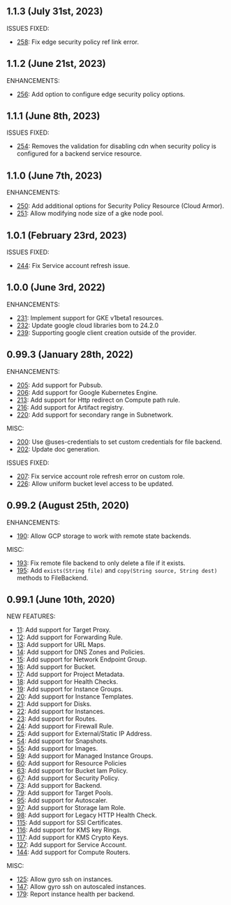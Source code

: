 ## 1.1.3 (July 31st, 2023)

ISSUES FIXED:

* [258](https://github.com/perfectsense/gyro-google-provider/pull/258): Fix edge security policy ref link error.

## 1.1.2 (June 21st, 2023)

ENHANCEMENTS:

* [256](https://github.com/perfectsense/gyro-google-provider/pull/256): Add option to configure edge security policy options.

## 1.1.1 (June 8th, 2023)

ISSUES FIXED:

* [254](https://github.com/perfectsense/gyro-google-provider/pull/254): Removes the validation for disabling cdn when security policy is configured for a backend service resource.

## 1.1.0 (June 7th, 2023)

ENHANCEMENTS:

* [250](https://github.com/perfectsense/gyro-google-provider/pull/250): Add additional options for Security Policy Resource (Cloud Armor).
* [251](https://github.com/perfectsense/gyro-google-provider/pull/250): Allow modifying node size of a gke node pool.

## 1.0.1 (February 23rd, 2023)

ISSUES FIXED:

* [244](https://github.com/perfectsense/gyro-google-provider/pull/244): Fix Service account refresh issue.

## 1.0.0 (June 3rd, 2022)

ENHANCEMENTS:

* [231](https://github.com/perfectsense/gyro-google-provider/pull/231): Implement support for GKE v1beta1 resources.
* [232](https://github.com/perfectsense/gyro-google-provider/pull/232): Update google cloud libraries bom to 24.2.0
* [239](https://github.com/perfectsense/gyro-google-provider/pull/239): Supporting google client creation outside of the provider.

## 0.99.3 (January 28th, 2022)

ENHANCEMENTS:

* [205](https://github.com/perfectsense/gyro-google-provider/issues/205): Add support for Pubsub.
* [206](https://github.com/perfectsense/gyro-google-provider/issues/206): Add support for Google Kubernetes Engine.
* [213](https://github.com/perfectsense/gyro-google-provider/issues/213): Add support for Http redirect on Compute path rule.
* [216](https://github.com/perfectsense/gyro-google-provider/issues/216): Add support for Artifact registry.
* [220](https://github.com/perfectsense/gyro-google-provider/pull/220): Add support for secondary range in Subnetwork.

MISC:

* [200](https://github.com/perfectsense/gyro-google-provider/issues/200): Use @uses-credentials to set custom credentials for file backend.
* [202](https://github.com/perfectsense/gyro-google-provider/issues/202): Update doc generation.

ISSUES FIXED:

* [207](https://github.com/perfectsense/gyro-google-provider/issues/207): Fix service account role refresh error on custom role.
* [226](https://github.com/perfectsense/gyro-google-provider/pull/226): Allow uniform bucket level access to be updated.

## 0.99.2 (August 25th, 2020)

ENHANCEMENTS:

* [190](https://github.com/perfectsense/gyro-google-provider/issues/190): Allow GCP storage to work with remote state backends.

MISC:

* [193](https://github.com/perfectsense/gyro-google-provider/issues/193): Fix remote file backend to only delete a file if it exists.
* [195](https://github.com/perfectsense/gyro-google-provider/issues/195): Add `exists(String file)` and `copy(String source, String dest)` methods to FileBackend.

## 0.99.1 (June 10th, 2020)

NEW FEATURES:

* [11](https://github.com/perfectsense/gyro-google-provider/issues/11): Add support for Target Proxy.
* [12](https://github.com/perfectsense/gyro-google-provider/issues/12): Add support for Forwarding Rule.
* [13](https://github.com/perfectsense/gyro-google-provider/issues/13): Add support for URL Maps.
* [14](https://github.com/perfectsense/gyro-google-provider/issues/14): Add support for DNS Zones and Policies.
* [15](https://github.com/perfectsense/gyro-google-provider/issues/15): Add support for Network Endpoint Group.
* [16](https://github.com/perfectsense/gyro-google-provider/issues/16): Add support for Bucket.
* [17](https://github.com/perfectsense/gyro-google-provider/issues/17): Add support for Project Metadata.
* [18](https://github.com/perfectsense/gyro-google-provider/issues/18): Add support for Health Checks.
* [19](https://github.com/perfectsense/gyro-google-provider/issues/19): Add support for Instance Groups.
* [20](https://github.com/perfectsense/gyro-google-provider/issues/20): Add support for Instance Templates.
* [21](https://github.com/perfectsense/gyro-google-provider/issues/21): Add support for Disks.
* [22](https://github.com/perfectsense/gyro-google-provider/issues/22): Add support for Instances.
* [23](https://github.com/perfectsense/gyro-google-provider/issues/23): Add support for Routes.
* [24](https://github.com/perfectsense/gyro-google-provider/issues/24): Add support for Firewall Rule.
* [25](https://github.com/perfectsense/gyro-google-provider/issues/25): Add support for External/Static IP Address.
* [54](https://github.com/perfectsense/gyro-google-provider/issues/54): Add support for Snapshots.
* [55](https://github.com/perfectsense/gyro-google-provider/issues/55): Add support for Images.
* [59](https://github.com/perfectsense/gyro-google-provider/issues/59): Add support for Managed Instance Groups.
* [60](https://github.com/perfectsense/gyro-google-provider/issues/60): Add support for Resource Policies
* [63](https://github.com/perfectsense/gyro-google-provider/issues/63): Add support for Bucket Iam Policy.
* [67](https://github.com/perfectsense/gyro-google-provider/issues/67): Add support for Security Policy.
* [73](https://github.com/perfectsense/gyro-google-provider/issues/73): Add support for Backend.
* [79](https://github.com/perfectsense/gyro-google-provider/issues/79): Add support for Target Pools.
* [95](https://github.com/perfectsense/gyro-google-provider/issues/95): Add support for Autoscaler.
* [97](https://github.com/perfectsense/gyro-google-provider/issues/97): Add support for Storage Iam Role.
* [98](https://github.com/perfectsense/gyro-google-provider/issues/98): Add support for Legacy HTTP Health Check.
* [115](https://github.com/perfectsense/gyro-google-provider/issues/115): Add support for SSl Certificates.
* [116](https://github.com/perfectsense/gyro-google-provider/issues/116): Add support for KMS key Rings.
* [117](https://github.com/perfectsense/gyro-google-provider/issues/117): Add support for KMS Crypto Keys.
* [127](https://github.com/perfectsense/gyro-google-provider/issues/127): Add support for Service Account.
* [144](https://github.com/perfectsense/gyro-google-provider/issues/144): Add support for Compute Routers.

MISC:

* [125](https://github.com/perfectsense/gyro-google-provider/issues/125): Allow gyro ssh on instances.
* [147](https://github.com/perfectsense/gyro-google-provider/issues/147): Allow gyro ssh on autoscaled instances.
* [179](https://github.com/perfectsense/gyro-google-provider/issues/179): Report instance health per backend.
